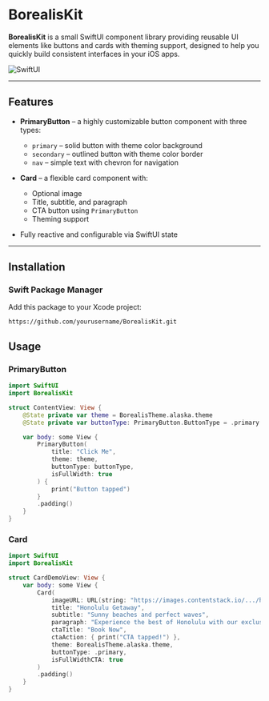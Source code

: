 # BorealisKit

**BorealisKit** is a small SwiftUI component library providing reusable UI elements like buttons and cards with theming support, designed to help you quickly build consistent interfaces in your iOS apps.  

![SwiftUI](https://img.shields.io/badge/SwiftUI-5.5-orange)

---

## Features

- **PrimaryButton** – a highly customizable button component with three types:
  - `primary` – solid button with theme color background  
  - `secondary` – outlined button with theme color border  
  - `nav` – simple text with chevron for navigation  

- **Card** – a flexible card component with:
  - Optional image  
  - Title, subtitle, and paragraph  
  - CTA button using `PrimaryButton`  
  - Theming support  

- Fully reactive and configurable via SwiftUI state  

---

## Installation

### Swift Package Manager

Add this package to your Xcode project:  

```
https://github.com/yourusername/BorealisKit.git
```

## Usage

### PrimaryButton

```swift
import SwiftUI
import BorealisKit

struct ContentView: View {
    @State private var theme = BorealisTheme.alaska.theme
    @State private var buttonType: PrimaryButton.ButtonType = .primary

    var body: some View {
        PrimaryButton(
            title: "Click Me",
            theme: theme,
            buttonType: buttonType,
            isFullWidth: true
        ) {
            print("Button tapped")
        }
        .padding()
    }
}
```

### Card
```swift
import SwiftUI
import BorealisKit

struct CardDemoView: View {
    var body: some View {
        Card(
            imageURL: URL(string: "https://images.contentstack.io/.../honolulu.webp"),
            title: "Honolulu Getaway",
            subtitle: "Sunny beaches and perfect waves",
            paragraph: "Experience the best of Honolulu with our exclusive travel packages...",
            ctaTitle: "Book Now",
            ctaAction: { print("CTA tapped!") },
            theme: BorealisTheme.alaska.theme,
            buttonType: .primary,
            isFullWidthCTA: true
        )
        .padding()
    }
}
```

